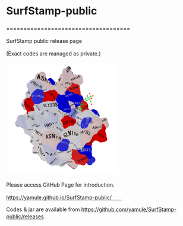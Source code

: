 # SurfStamp-public
====================================　　

SurfStamp public release page 　　

(Exact codes are managed as private.)　　

![example](https://raw.githubusercontent.com/yamule/SurfStamp-public/master/docs/img/isoelectricpoint_s.png)　　

Please access GitHub Page for introduction.　　

https://yamule.github.io/SurfStamp-public/　　

Codes & jar are available from https://github.com/yamule/SurfStamp-public/releases .　　
